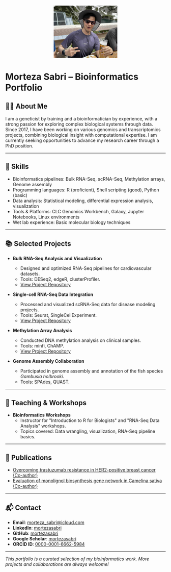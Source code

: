 <p align="center">
  <img src="https://github.com/mortezasabri/mortezasabri.github.io/blob/main/ME.jpeg?raw=true" alt="Morteza Sabri" width="200"/>
</p>

# Morteza Sabri – Bioinformatics Portfolio

## 👨‍🔬 About Me
I am a geneticist by training and a bioinformatician by experience, with a strong passion for exploring complex biological systems through data. Since 2017, I have been working on various genomics and transcriptomics projects, combining biological insight with computational expertise. I am currently seeking opportunities to advance my research career through a PhD position.

---

## 🧠 Skills
- Bioinformatics pipelines: Bulk RNA-Seq, scRNA-Seq, Methylation arrays, Genome assembly
- Programming languages: R (proficient), Shell scripting (good), Python (basic)
- Data analysis: Statistical modeling, differential expression analysis, visualization
- Tools & Platforms: CLC Genomics Workbench, Galaxy, Jupyter Notebooks, Linux environments
- Wet lab experience: Basic molecular biology techniques

---

## 📚 Selected Projects
- **Bulk RNA-Seq Analysis and Visualization**
  - Designed and optimized RNA-Seq pipelines for cardiovascular datasets.
  - Tools: DESeq2, edgeR, clusterProfiler.
  - [View Project Repository]()

- **Single-cell RNA-Seq Data Integration**
  - Processed and visualized scRNA-Seq data for disease modeling projects.
  - Tools: Seurat, SingleCellExperiment.
  - [View Project Repository]()

- **Methylation Array Analysis**
  - Conducted DNA methylation analysis on clinical samples.
  - Tools: minfi, ChAMP.
  - [View Project Repository]()

- **Genome Assembly Collaboration**
  - Participated in genome assembly and annotation of the fish species _Gambusia holbrooki_.
  - Tools: SPAdes, QUAST.

---

## 🎤 Teaching & Workshops
- **Bioinformatics Workshops**  
  - Instructor for "Introduction to R for Biologists" and "RNA-Seq Data Analysis" workshops.  
  - Topics covered: Data wrangling, visualization, RNA-Seq pipeline basics.

---

## 📄 Publications
- [Overcoming trastuzumab resistance in HER2-positive breast cancer (Co-author)](https://onlinelibrary.wiley.com/doi/10.1002/jcp.29216)
- [Evaluation of monolignol biosynthesis gene network in Camelina sativa (Co-author)](https://scholar.google.at/citations?view_op=view_citation&hl=de&user=KuzkDTcAAAAJ&citation_for_view=KuzkDTcAAAAJ:EkHepimYqZsC)

---

## 📬 Contact
- **Email**: morteza_sabri@icloud.com
- **LinkedIn**: [mortezasabri](https://www.linkedin.com/in/mortezasabri/)
- **GitHub**: [mortezasabri](https://github.com/mortezasabri)
- **Google Scholar**: [mortezasabri](https://scholar.google.at/citations?user=KuzkDTcAAAAJ)
- **ORCID ID**: [0000-0001-6662-5984](https://orcid.org/0000-0001-6662-5984)

---

_This portfolio is a curated selection of my bioinformatics work. More projects and collaborations are always welcome!_

